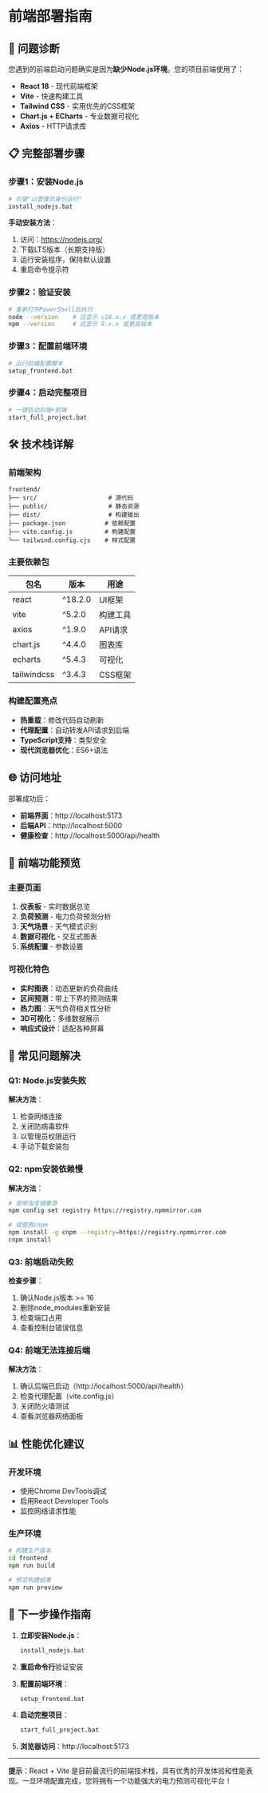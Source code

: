 # 前端部署指南

## 🎯 问题诊断

您遇到的前端启动问题确实是因为**缺少Node.js环境**。您的项目前端使用了：

- **React 18** - 现代前端框架
- **Vite** - 快速构建工具
- **Tailwind CSS** - 实用优先的CSS框架
- **Chart.js + ECharts** - 专业数据可视化
- **Axios** - HTTP请求库

## 📋 完整部署步骤

### 步骤1：安装Node.js
```bash
# 右键"以管理员身份运行"
install_nodejs.bat
```

**手动安装方法**：
1. 访问：https://nodejs.org/
2. 下载LTS版本（长期支持版）
3. 运行安装程序，保持默认设置
4. 重启命令提示符

### 步骤2：验证安装
```bash
# 重新打开PowerShell后执行
node --version    # 应显示 v18.x.x 或更高版本
npm --version     # 应显示 9.x.x 或更高版本
```

### 步骤3：配置前端环境
```bash
# 运行前端配置脚本
setup_frontend.bat
```

### 步骤4：启动完整项目
```bash
# 一键启动后端+前端
start_full_project.bat
```

## 🛠 技术栈详解

### 前端架构
```
frontend/
├── src/                    # 源代码
├── public/                 # 静态资源
├── dist/                   # 构建输出
├── package.json           # 依赖配置
├── vite.config.js         # 构建配置
└── tailwind.config.cjs    # 样式配置
```

### 主要依赖包
| 包名 | 版本 | 用途 |
|------|------|------|
| react | ^18.2.0 | UI框架 |
| vite | ^5.2.0 | 构建工具 |
| axios | ^1.9.0 | API请求 |
| chart.js | ^4.4.0 | 图表库 |
| echarts | ^5.4.3 | 可视化 |
| tailwindcss | ^3.4.3 | CSS框架 |

### 构建配置亮点
- **热重载**：修改代码自动刷新
- **代理配置**：自动转发API请求到后端
- **TypeScript支持**：类型安全
- **现代浏览器优化**：ES6+语法

## 🌐 访问地址

部署成功后：
- **前端界面**：http://localhost:5173
- **后端API**：http://localhost:5000
- **健康检查**：http://localhost:5000/api/health

## 🎨 前端功能预览

### 主要页面
1. **仪表板** - 实时数据总览
2. **负荷预测** - 电力负荷预测分析
3. **天气场景** - 天气模式识别
4. **数据可视化** - 交互式图表
5. **系统配置** - 参数设置

### 可视化特色
- **实时图表**：动态更新的负荷曲线
- **区间预测**：带上下界的预测结果
- **热力图**：天气负荷相关性分析
- **3D可视化**：多维数据展示
- **响应式设计**：适配各种屏幕

## 🔧 常见问题解决

### Q1: Node.js安装失败
**解决方法**：
1. 检查网络连接
2. 关闭防病毒软件
3. 以管理员权限运行
4. 手动下载安装包

### Q2: npm安装依赖慢
**解决方法**：
```bash
# 使用淘宝镜像源
npm config set registry https://registry.npmmirror.com

# 或使用cnpm
npm install -g cnpm --registry=https://registry.npmmirror.com
cnpm install
```

### Q3: 前端启动失败
**检查步骤**：
1. 确认Node.js版本 >= 16
2. 删除node_modules重新安装
3. 检查端口占用
4. 查看控制台错误信息

### Q4: 前端无法连接后端
**解决方法**：
1. 确认后端已启动（http://localhost:5000/api/health）
2. 检查代理配置（vite.config.js）
3. 关闭防火墙测试
4. 查看浏览器网络面板

## 📊 性能优化建议

### 开发环境
- 使用Chrome DevTools调试
- 启用React Developer Tools
- 监控网络请求性能

### 生产环境
```bash
# 构建生产版本
cd frontend
npm run build

# 预览构建结果
npm run preview
```

## 🎯 下一步操作指南

1. **立即安装Node.js**：
   ```bash
   install_nodejs.bat
   ```

2. **重启命令行**验证安装

3. **配置前端环境**：
   ```bash
   setup_frontend.bat
   ```

4. **启动完整项目**：
   ```bash
   start_full_project.bat
   ```

5. **浏览器访问**：http://localhost:5173

---

**提示**：React + Vite 是目前最流行的前端技术栈，具有优秀的开发体验和性能表现。一旦环境配置完成，您将拥有一个功能强大的电力预测可视化平台！ 